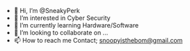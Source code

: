 - 👋 Hi, I’m @SneakyPerk
- 👀 I’m interested in Cyber Security
- 🌱 I’m currently learning Hardware/Software
- 💞️ I’m looking to collaborate on ...
- 📫 How to reach me Contact; snoopyisthebom@gmail.com

<!---
SneakyPerk/SneakyPerk is a ✨ special ✨ repository because its `README.md` (this file) appears on your GitHub profile.
You can click the Preview link to take a look at your changes.
--->
